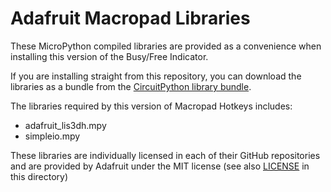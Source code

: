 # Adafruit Macropad Libraries

These MicroPython compiled libraries are provided as a convenience when
installing this version of the Busy/Free Indicator.

If you are installing straight from this repository, you can download the
libraries as a bundle from the
[CircuitPython library bundle](https://circuitpython.org/libraries).

The libraries required by this version of Macropad Hotkeys includes:
- adafruit_lis3dh.mpy
- simpleio.mpy

These libraries are individually licensed in each of their GitHub repositories
and are provided by Adafruit under the MIT license
(see also [LICENSE](./LICENSE) in this directory)
